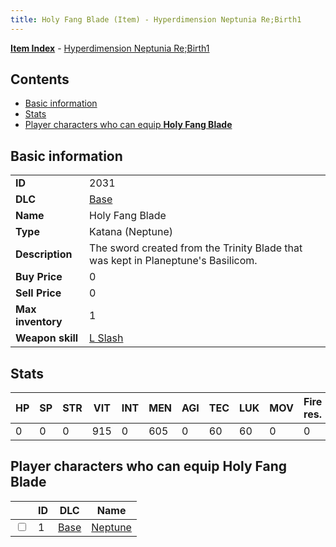 ```yaml
---
title: Holy Fang Blade (Item) - Hyperdimension Neptunia Re;Birth1
---
```


[**Item Index**](/neptunia/rb1/item/index.html) - [Hyperdimension Neptunia Re;Birth1](/neptunia/rb1)

## Contents

- [Basic information](#basic-information)
- [Stats](#stats)
- [Player characters who can equip **Holy Fang Blade**](#player-characters-who-can-equip-holy-fang-blade)

## Basic information

|   |   |
| -- | -- |
| **ID** | 2031 |
| **DLC** | [Base](/neptunia/rb1/dlc/1-base.html) |
| **Name** | Holy Fang Blade |
| **Type** | Katana (Neptune) |
| **Description** | The sword created from the Trinity Blade that was kept in Planeptune's Basilicom. |
| **Buy Price** | 0 |
| **Sell Price** | 0 |
| **Max inventory** | 1 |
| **Weapon skill** | [L Slash](/neptunia/rb1/skill/1-3-l-slash.html) |


## Stats

| HP | SP | STR | VIT | INT | MEN | AGI | TEC | LUK | MOV | Fire res. | Ice res. | Wind res. | Lightning res. |
| -- | -- | --- | --- | --- | --- | --- | --- | --- | --- | --------- | -------- | --------- | -------------- |
| 0 | 0 | 0 | 915 | 0 | 605 | 0 | 60 | 60 | 0 | 0 | 0 | 0 | 0 |


## Player characters who can equip **Holy Fang Blade**

|    | ID | DLC | Name |
| -- | -- | --- | ---- |
| <input type="checkbox" id="rb1-player-1-1" class="trackbox" /> | 1 | [Base](/neptunia/rb1/dlc/1-base.html) | [Neptune](/neptunia/rb1/player/1-1-neptune.html) |
